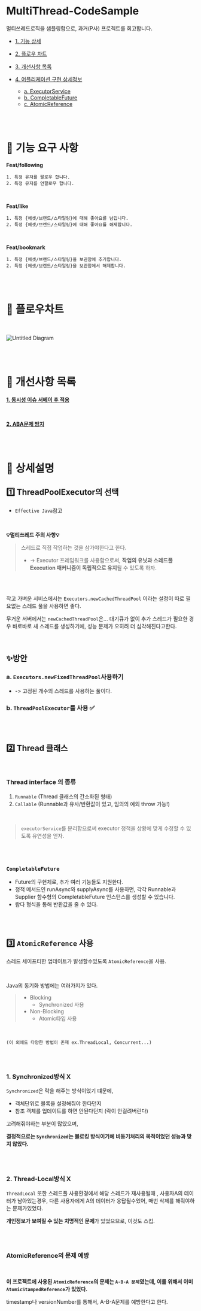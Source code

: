 # MultiThread-CodeSample
멀티쓰레드로직을 샘플링함으로, 과거(P사) 프로젝트를 회고합니다.

- [1. 기능 상세](#📑-기능-요구-사항)

- [2. 플로우 차트](#📍-플로우차트)

- [3. 개선사항 목록](#🚧-개선사항-목록)

- [4. 어플리케이션 구현 상세정보](#📢-상세설명)
    
    - [a. ExecutorService](#1️⃣-threadpoolexecutor의-선택)
    - [b. CompletableFuture](#2️⃣-thread-클래스)
    - [c. AtomicReference](#3️⃣-atomicreference-사용)



<br/>
<br/>

# 📑 기능 요구 사항

**Feat/following**
```
1. 특정 유저를 팔로우 합니다.
2. 특정 유저를 언팔로우 합니다.
```

<br/>

**Feat/like**
```
1. 특정 {에셋/브랜드/스타일링}에 대해 좋아요를 남깁니다.
2. 특정 {에셋/브랜드/스타일링}에 대해 좋아요를 해제합니다.
```

<br/>

**Feat/bookmark**
```
1. 특정 {에셋/브랜드/스타일링}을 보관함에 추가합니다.
2. 특정 {에셋/브랜드/스타일링}을 보관함에서 해제합니다.
```

<br/>
<br/>


# 📍 플로우차트 

<br/>

![Untitled Diagram](https://github.com/seoeunbae/MultiThread-CodeSample/assets/71380240/d68bec61-c39b-42cd-b379-579bbe57dea0)

<br/>
<br/>

# 🚧 개선사항 목록

**[1. 동시성 이슈 서베이 후 적용](#3️⃣-atomicreference-사용)**

<br/>

**[2. ABA문제 방지](#atomicreference의-문제-예방)**


<br/>
<br/>

# 📢 상세설명 

## 1️⃣ ThreadPoolExecutor의 선택

- ```Effective Java```참고

<br/>

   
**💡멀티쓰레드 주의 사항💡**
 
> 스레드로 직접 작업하는 것을 삼가야한다고 한다. 
> - -> Executor 프레임워크를 사용함으로써, **작업의 유닛과 스레드풀 Execution 매커니즘이 독립적으로 유지**될 수 있도록 하자.

<br/>
<br/>

작고 가벼운 서비스에서는
```Executors.newCachedThreadPool```
이라는 설정이 따로 필요없는 스레드 풀을 사용하면 좋다.

무거운 서버에서는
```newCachedThreadPool```은...
대기큐가 없이 추가 스레드가 필요한 경우 바로바로 새 스레드를 생성하기에, 성능 문제가 오히려 더 심각해진다고한다.

<br/>

## ✨방안

### a. ```Executors.newFixedThreadPool```사용하기
- -> 고정된 개수의 스레드를 사용하는 풀이다.
### b. ```ThreadPoolExecutor```를 사용  ✅

<br/>
<br/>


## 2️⃣ Thread 클래스

<br/>

### Thread interface 의 종류

1. ```Runnable``` (Thread 클래스의 간소화된 형태)
2. ```Callable``` (Runnable과 유사/반환값이 있고, 임의의 예외 throw 가능!)

<br/>

> ```executorService```를 분리함으로써 executor 정책을 상황에 맞게 수정할 수 있도록 유연성을 얻자.

<br/>
<br/>


### ```CompletableFuture```
- Future의 구현체로, 추가 여러 기능들도 지원한다.
- 정적 메서드인 runAsync와 supplyAsync를 사용하면, 각각 Runnable과 Supplier 함수형의 CompletableFuture 인스턴스를 생성할 수 있습니다.
- 람다 형식을 통해 반환값을 줄 수 있다.

<br/>
<br/>

## 3️⃣ ```AtomicReference``` 사용

스레드 세이프티한 업데이트가 발생할수있도록
 ```AtomicReference```을 사용.

<br/>

Java의 동기화 방법에는 여러가지가 있다.

> - Blocking
>    - Synchronized 사용
> - Non-Blocking
>    - Atomic타입 사용

<br/>

    (이 외에도 다양한 방법이 존재 ex.ThreadLocal, Concurrent...)

<br/>
<br/>

### 1. Synchronized방식 X

```Synchronized```은 락을 해주는 방식이었기 떄문에, 
- 객체단위로 블록을 설정해줘야 한다던지
- 참조 객체를 업데이트를 하면 안된다던지 (락이 안걸려버린다)

고려해줘야하는 부분이 많았으며, 

**결정적으로는 ```Synchronized```는 블로킹 방식이기에 비동기처리의 목적이었던 성능과 맞지 않았다.**

<br/>
<br/>

### 2. Thread-Local방식 X

```ThreadLocal``` 또한 스레드풀 사용환경에서 해당 스레드가 재사용될때 ,
사용자A의 데이터가 남아있는경우, 다른 사용자에게 A의 데이터가 응답될수있어, 매번 삭제를 해줘야하는 문제가있었다. 

**개인정보가 보여질 수 있는 치명적인 문제**가 있었으므로, 이것도 스킵.

<br/>
<br/>

### AtomicReference의 문제 예방

<br/>

**이 프로젝트에 사용된 ```AtomicReference```의 문제는 ```A-B-A 문제```였는데, 이를 위해서 이미 ```AtomicStampedReference```가 있었다.**

timestamp나 versionNumber를 통해서, A-B-A문제를 예방한다고 한다.


<br/>
<br/>




